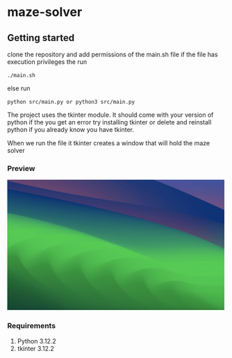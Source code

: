 # maze-solver

## Getting started

clone the repository and add permissions of the main.sh file
if the file has execution privileges the run
```
./main.sh
```
else run
```
python src/main.py or python3 src/main.py
```

The project uses the tkinter module. It should come with your version of python
if the you get an error try installing tkinter or delete and reinstall python if you already know
you have tkinter.

When we run the file it tkinter creates a window that will hold the maze solver

### Preview
<img src="./gifs/mazegif.gif" alt="maze animation" width="500" height="300">


### Requirements
1. Python 3.12.2
2. tkinter 3.12.2
